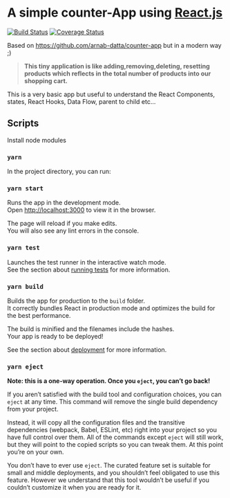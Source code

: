 # A simple counter-App using [React.js](https://reactjs.org)
[![Build Status](https://app.travis-ci.com/OloZ17/react-counter-app-demo.svg?branch=main)](https://app.travis-ci.com/OloZ17/react-counter-app-demo)
[![Coverage Status](https://coveralls.io/repos/github/OloZ17/react-counter-app-demo/badge.svg?branch=main)](https://coveralls.io/github/OloZ17/react-counter-app-demo?branch=main)

Based on https://github.com/arnab-datta/counter-app but in a modern way ;)

> **This tiny application is like adding,removing,deleting, resetting products which reflects in the total number of products into our shopping cart.**


This is a very basic app but useful to understand the React Components, states, React Hooks, Data Flow, parent to child etc...


## Scripts

Install node modules

### `yarn`

In the project directory, you can run:

### `yarn start`

Runs the app in the development mode.\
Open [http://localhost:3000](http://localhost:3000) to view it in the browser.

The page will reload if you make edits.\
You will also see any lint errors in the console.

### `yarn test`

Launches the test runner in the interactive watch mode.\
See the section about [running tests](https://facebook.github.io/create-react-app/docs/running-tests) for more information.

### `yarn build`

Builds the app for production to the `build` folder.\
It correctly bundles React in production mode and optimizes the build for the best performance.

The build is minified and the filenames include the hashes.\
Your app is ready to be deployed!

See the section about [deployment](https://facebook.github.io/create-react-app/docs/deployment) for more information.

### `yarn eject`

**Note: this is a one-way operation. Once you `eject`, you can’t go back!**

If you aren’t satisfied with the build tool and configuration choices, you can `eject` at any time. This command will remove the single build dependency from your project.

Instead, it will copy all the configuration files and the transitive dependencies (webpack, Babel, ESLint, etc) right into your project so you have full control over them. All of the commands except `eject` will still work, but they will point to the copied scripts so you can tweak them. At this point you’re on your own.

You don’t have to ever use `eject`. The curated feature set is suitable for small and middle deployments, and you shouldn’t feel obligated to use this feature. However we understand that this tool wouldn’t be useful if you couldn’t customize it when you are ready for it.
